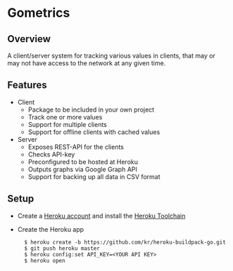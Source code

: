 # Gometrics

## Overview

A client/server system for tracking various values in clients,
that may or may not have access to the network at any given
time.

## Features

* Client
    * Package to be included in your own project
    * Track one or more values
    * Support for multiple clients
    * Support for offline clients with cached values
* Server
    * Exposes REST-API for the clients
    * Checks API-key
    * Preconfigured to be hosted at Heroku
    * Outputs graphs via Google Graph API
    * Support for backing up all data in CSV format

## Setup

* Create a [Heroku account](https://api.heroku.com/signup) and install the [Heroku Toolchain](https://toolbelt.heroku.com/)
* Create the Heroku app

        $ heroku create -b https://github.com/kr/heroku-buildpack-go.git
        $ git push heroku master
        $ heroku config:set API_KEY=<YOUR API KEY>
        $ heroku open
